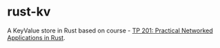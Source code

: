 # rust-kv
A KeyValue store in Rust based on course - [TP 201: Practical Networked Applications in Rust](https://github.com/pingcap/talent-plan/blob/master/courses/rust/projects/project-2/README.md).
